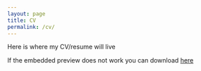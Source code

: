 ```yaml
---
layout: page 
title: CV 
permalink: /cv/
---
```

Here is where my CV/resume will live
<object data="../img/resume.pdf" width="1000" height="1000" type='application/pdf'></object>

If the embedded preview does not work you can download [here][resume]

[resume]:/download/resume.pdf
